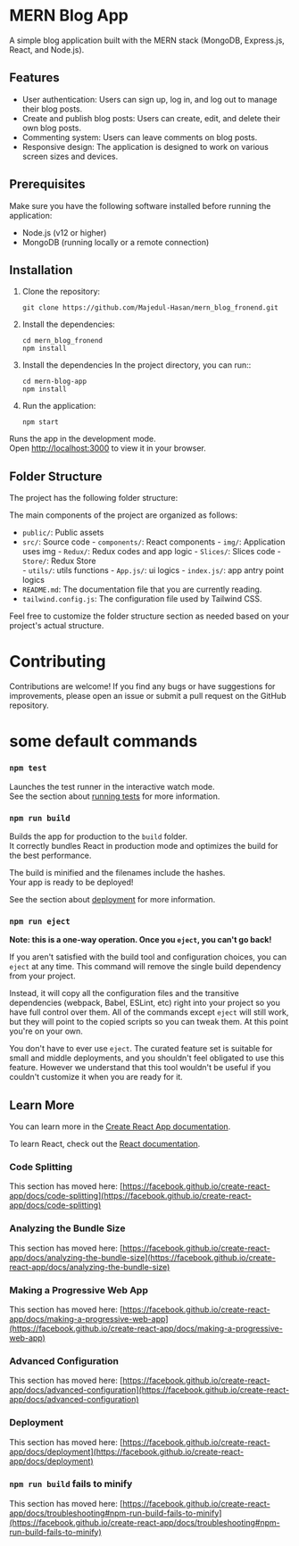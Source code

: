 
# MERN Blog App

A simple blog application built with the MERN stack (MongoDB, Express.js, React, and Node.js).

## Features

- User authentication: Users can sign up, log in, and log out to manage their blog posts.
- Create and publish blog posts: Users can create, edit, and delete their own blog posts.
- Commenting system: Users can leave comments on blog posts.
- Responsive design: The application is designed to work on various screen sizes and devices.

## Prerequisites

Make sure you have the following software installed before running the application:

- Node.js (v12 or higher)
- MongoDB (running locally or a remote connection)

## Installation

1. Clone the repository:

   ```shell
   git clone https://github.com/Majedul-Hasan/mern_blog_fronend.git

2. Install the dependencies:

    ```shell  
    cd mern_blog_fronend
    npm install

2. Install the dependencies In the project directory, you can run::

    ```shell  
    cd mern-blog-app
    npm install

3. Run the application:

    ```shell  
    npm start

Runs the app in the development mode.\
Open [http://localhost:3000](http://localhost:3000) to view it in your browser.


## Folder Structure 
The project has the following folder structure:


The main components of the project are organized as follows:

- `public/`: Public assets
- `src/`: Source code
      - `components/`: React components
      - `img/`: Application uses img
      - `Redux/`: Redux codes and app logic
                - `Slices/`: Slices code
                - `Store/`: Redux Store    
      - `utils/`: utils functions
      - `App.js/`: ui logics
      - `index.js/`: app antry point logics
- `README.md`: The documentation file that you are currently reading.
- `tailwind.config.js`: The configuration file used by Tailwind CSS.

Feel free to customize the folder structure section as needed based on your project's actual structure.

# Contributing
Contributions are welcome! If you find any bugs or have suggestions for improvements, please open an issue or submit a pull request on the GitHub repository.


# some default commands

### `npm test`

Launches the test runner in the interactive watch mode.\
See the section about [running tests](https://facebook.github.io/create-react-app/docs/running-tests) for more information.

### `npm run build`

Builds the app for production to the `build` folder.\
It correctly bundles React in production mode and optimizes the build for the best performance.

The build is minified and the filenames include the hashes.\
Your app is ready to be deployed!

See the section about [deployment](https://facebook.github.io/create-react-app/docs/deployment) for more information.

### `npm run eject`

**Note: this is a one-way operation. Once you `eject`, you can't go back!**

If you aren't satisfied with the build tool and configuration choices, you can `eject` at any time. This command will remove the single build dependency from your project.

Instead, it will copy all the configuration files and the transitive dependencies (webpack, Babel, ESLint, etc) right into your project so you have full control over them. All of the commands except `eject` will still work, but they will point to the copied scripts so you can tweak them. At this point you're on your own.

You don't have to ever use `eject`. The curated feature set is suitable for small and middle deployments, and you shouldn't feel obligated to use this feature. However we understand that this tool wouldn't be useful if you couldn't customize it when you are ready for it.

## Learn More

You can learn more in the [Create React App documentation](https://facebook.github.io/create-react-app/docs/getting-started).

To learn React, check out the [React documentation](https://reactjs.org/).

### Code Splitting

This section has moved here: [https://facebook.github.io/create-react-app/docs/code-splitting](https://facebook.github.io/create-react-app/docs/code-splitting)

### Analyzing the Bundle Size

This section has moved here: [https://facebook.github.io/create-react-app/docs/analyzing-the-bundle-size](https://facebook.github.io/create-react-app/docs/analyzing-the-bundle-size)

### Making a Progressive Web App

This section has moved here: [https://facebook.github.io/create-react-app/docs/making-a-progressive-web-app](https://facebook.github.io/create-react-app/docs/making-a-progressive-web-app)

### Advanced Configuration

This section has moved here: [https://facebook.github.io/create-react-app/docs/advanced-configuration](https://facebook.github.io/create-react-app/docs/advanced-configuration)

### Deployment

This section has moved here: [https://facebook.github.io/create-react-app/docs/deployment](https://facebook.github.io/create-react-app/docs/deployment)

### `npm run build` fails to minify

This section has moved here: [https://facebook.github.io/create-react-app/docs/troubleshooting#npm-run-build-fails-to-minify](https://facebook.github.io/create-react-app/docs/troubleshooting#npm-run-build-fails-to-minify)
